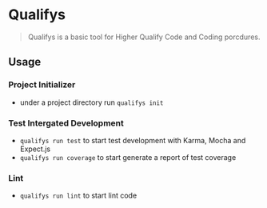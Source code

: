 # Qualifys

> Qualifys is a basic tool for Higher Qualify Code and Coding porcdures.

## Usage

### Project Initializer

- under a project directory run `qualifys init`

### Test Intergated Development

- `qualifys run test` to start test development with Karma, Mocha and Expect.js
- `qualifys run coverage` to start generate a report of test coverage

### Lint

- `qualifys run lint` to start lint code




